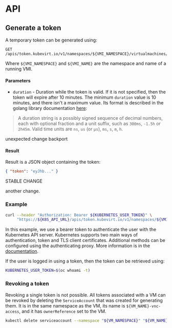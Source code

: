 # API

## Generate a token

A temporary token can be generated using:
```
GET /apis/token.kubevirt.io/v1/namespaces/${VMI_NAMESPACE}/virtualmachines/${VMI_NAME}/vnc
``` 
Where `${VMI_NAMESPACE}` and `${VMI_NAME}` are the namespace
and name of a running VMI.

#### Parameters
- `duration` - Duration while the token is valid. If it is not specified, then the token will expire after 10 minutes.
  The minimum `duration` value is 10 minutes, and there isn't a maximum value.
  Its format is described in the golang library documentation [here](https://pkg.go.dev/time@go1.19.13#ParseDuration):

> A duration string is a possibly signed sequence of
> decimal numbers, each with optional fraction and a unit suffix,
> such as `300ms`, `-1.5h` or `2h45m`.
> Valid time units are `ns`, `us` (or `µs`), `ms`, `s`, `m`, `h`.

unexpected change backport

#### Result
Result is a JSON object containing the token:
```json
{ "token": "eyJhb..." }
```

STABLE CHANGE

another change.

### Example
```bash
curl --header "Authorization: Bearer ${KUBERNETES_USER_TOKEN}" \
     "https://${K8S_API_URL}/apis/token.kubevirt.io/v1/namespaces/${VMI_NAMESPACE}/virtualmachines/${VMI_NAME}/vnc?duration=${DURATION}"
```

In this example, we use a bearer token to authenticate the user with the Kubernetes API server.
Kubernetes supports two main ways of authentication, token and TLS client certificates.
Additional methods can be configured using the authenticating proxy. 
More information is in the [documentation](https://kubernetes.io/docs/reference/access-authn-authz/authentication/#authentication-strategies).

If the user is logged in using a token, then the token can be retrieved using: 
```bash
KUBERNETES_USER_TOKEN=$(oc whoami -t)
```

### Revoking a token
Revoking a single token is not possible. 
All tokens associated with a VM can be revoked by deleting the `ServiceAccount` that was created for generating them.
It is in the same namespace as the VM, its name is `${VM_NAME}-vnc-access`, and it has `ownerReference` set to the VM.

```bash
kubectl delete serviceaccount --namespace "${VM_NAMESPACE}" "${VM_NAME}-vnc-access"
```
